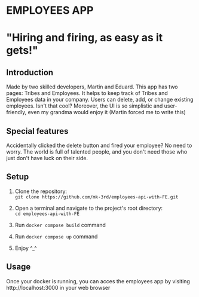 # EMPLOYEES APP

# "Hiring and firing, as easy as it gets!"

## Introduction
Made by two skilled developers, Martin and Eduard. 
This app has two pages: Tribes and Employees. It helps to keep track of Tribes and Employees data in your company.
Users can delete, add, or change existing employees. Isn't that cool?
Moreover, the UI is so simplistic and user-friendly, even my grandma would enjoy it (Martin forced me to write this)

## Special features
Accidentally clicked the delete button and fired your employee? No need to worry. The world is full of talented people, and you don't need those who just don't have luck on their side.

## Setup
1. Clone the repository: <br>
`git clone https://github.com/mk-3rd/employees-api-with-FE.git`

2. Open a terminal and navigate to the project's root directory: <br>
`cd employees-api-with-FE`

3. Run `docker compose build` command <br>

4. Run `docker compose up` command <br>

5. Enjoy ^_^

## Usage
Once your docker is running, you can acces the employees app by visiting http://localhost:3000 in your web browser

